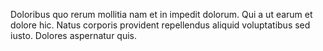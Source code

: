 Doloribus quo rerum mollitia nam et in impedit dolorum.
Qui a ut earum et dolore hic.
Natus corporis provident repellendus aliquid voluptatibus sed iusto.
Dolores aspernatur quis.